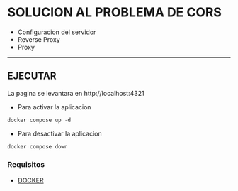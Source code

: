 # SOLUCION AL PROBLEMA DE CORS
  * Configuracion del servidor
  * Reverse Proxy
  * Proxy

****

## EJECUTAR
La pagina se levantara en http://localhost:4321

* Para activar la aplicacion
```hs
docker compose up -d
```

* Para desactivar la aplicacion
```hs
docker compose down
```

### Requisitos
  * [DOCKER](https://docs.docker.com/get-docker)
